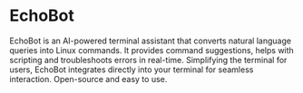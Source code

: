 # EchoBot
EchoBot is an AI-powered terminal assistant that converts natural language queries into Linux commands. It provides command suggestions, helps with scripting and troubleshoots errors in real-time. Simplifying the terminal for users, EchoBot integrates directly into your terminal for seamless interaction. Open-source and easy to use.
